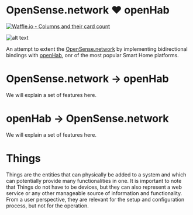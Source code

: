 # OpenSense.network ❤️ openHab

[![Waffle.io - Columns and their card count](https://badge.waffle.io/dimitristaufer/opensense-openhab-master.svg?columns=all)](https://waffle.io/dimitristaufer/opensense-openhab-master)

![alt text](https://dimitristaufer.com/files/OpenSense_Banner-min.jpg)

An attempt to extent the [OpenSense.network](https://www.opensense.network "OpenSense Network's Homepage") by implementing bidirectional bindings with [openHab](https://www.openhab.org "openHab's Homepage"), onr of the most popular Smart Home platforms.

# OpenSense.network -> openHab 

We will explain a set of features here.

# openHab -> OpenSense.network 

We will explain a set of features here.

# Things

Things are the entities that can physically be added to a system and which can potentially provide many functionalities in one. It is important to note that Things do not have to be devices, but they can also represent a web service or any other manageable source of information and functionality. From a user perspective, they are relevant for the setup and configuration process, but not for the operation.
